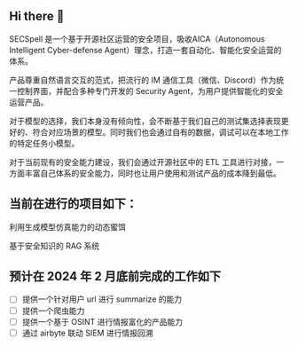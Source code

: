 ## Hi there 👋

SECSpell 是一个基于开源社区运营的安全项目，吸收AICA（Autonomous Intelligent Cyber-defense Agent）理念，打造一套自动化、智能化安全运营的体系。

产品尊重自然语言交互的范式，把流行的 IM 通信工具（微信、Discord）作为统一控制界面，并配合多种专门开发的 Security Agent，为用户提供智能化的安全运营产品。

对于模型的选择，我们本身没有倾向性，会不断基于我们自己的测试集选择表现更好的、符合对应场景的模型。同时我们也会通过自有的数据，调试可以在本地工作的特定任务小模型。

对于当前现有的安全能力建设，我们会通过开源社区中的 ETL 工具进行对接，一方面丰富自己体系的安全能力，同时也让用户使用和测试产品的成本降到最低。

## 当前在进行的项目如下：

[Disillusion]: https://github.com/SECSpell/Disillusion

利用生成模型仿真能力的动态蜜饵

[Memoria]: https://mp.weixin.qq.com/s/ZDmqpIB5SA5oF3yhl7Zybw

基于安全知识的 RAG  系统

## 预计在 2024 年 2 月底前完成的工作如下

- [ ] 提供一个针对用户 url 进行 summarize 的能力
- [ ] 提供一个爬虫能力
- [ ] 提供一个基于 OSINT 进行情报富化的产品能力
- [ ] 通过 airbyte 联动 SIEM 进行情报回溯
